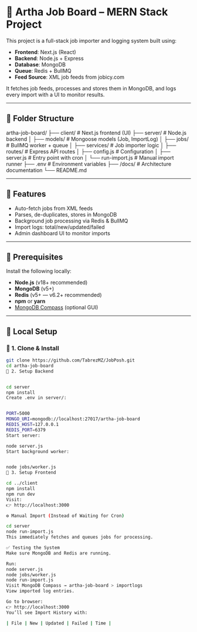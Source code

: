 
# 🧰 Artha Job Board – MERN Stack Project

This project is a full-stack job importer and logging system built using:

- **Frontend**: Next.js (React)
- **Backend**: Node.js + Express
- **Database**: MongoDB
- **Queue**: Redis + BullMQ
- **Feed Source**: XML job feeds from jobicy.com

It fetches job feeds, processes and stores them in MongoDB, and logs every import with a UI to monitor results.

---

## 📁 Folder Structure

artha-job-board/
├── client/ # Next.js frontend (UI)
├── server/ # Node.js backend
│ ├── models/ # Mongoose models (Job, ImportLog)
│ ├── jobs/ # BullMQ worker + queue
│ ├── services/ # Job importer logic
│ ├── routes/ # Express API routes
│ ├── config.js # Configuration
│ ├── server.js # Entry point with cron
│ └── run-import.js # Manual import runner
├── .env # Environment variables
├── /docs/ # Architecture documentation
└── README.md

---

## 🚀 Features

- Auto-fetch jobs from XML feeds
- Parses, de-duplicates, stores in MongoDB
- Background job processing via Redis & BullMQ
- Import logs: total/new/updated/failed
- Admin dashboard UI to monitor imports

---

## 🧪 Prerequisites

Install the following locally:

- **Node.js** (v18+ recommended)
- **MongoDB** (v5+)
- **Redis** (v5+ — v6.2+ recommended)
- **npm** or **yarn**
- [MongoDB Compass](https://www.mongodb.com/try/download/compass) (optional GUI)

---

## 🧱 Local Setup

### 🔹 1. Clone & Install

```bash
git clone https://github.com/TabrezMZ/JobPosh.git 
cd artha-job-board
🔹 2. Setup Backend


cd server
npm install
Create .env in server/:


PORT=5000
MONGO_URI=mongodb://localhost:27017/artha-job-board
REDIS_HOST=127.0.0.1
REDIS_PORT=6379
Start server:

node server.js
Start background worker:


node jobs/worker.js
🔹 3. Setup Frontend

cd ../client
npm install
npm run dev
Visit:
👉 http://localhost:3000

⚙️ Manual Import (Instead of Waiting for Cron)

cd server
node run-import.js
This immediately fetches and queues jobs for processing.

✅ Testing the System
Make sure MongoDB and Redis are running.

Run:
node server.js
node jobs/worker.js
node run-import.js
Visit MongoDB Compass → artha-job-board > importlogs
View imported log entries.

Go to browser:
👉 http://localhost:3000
You’ll see Import History with:

| File | New | Updated | Failed | Time |
